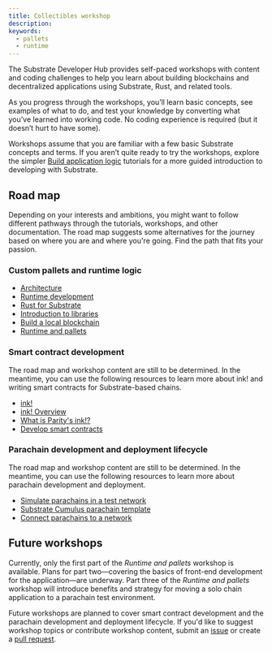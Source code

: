 ```yaml
---
title: Collectibles workshop
description:
keywords:
  - pallets
  - runtime
---
```


The Substrate Developer Hub provides self-paced workshops with content and coding challenges to help you learn about building blockchains and decentralized applications using Substrate, Rust, and related tools.

As you progress through the workshops, you’ll learn basic concepts, see examples of what to do, and test your knowledge by converting what you’ve learned into working code.
No coding experience is required (but it doesn’t hurt to have some).

Workshops assume that you are familiar with a few basic Substrate concepts and terms.
If you aren’t quite ready to try the workshops, explore the simpler [Build application logic](/tutorials/build-a-blockchain/) tutorials for a more guided introduction to developing with Substrate.

## Road map

Depending on your interests and ambitions, you might want to follow different pathways through the tutorials, workshops, and other documentation.
The road map suggests some alternatives for the journey based on where you are and where you're going.
Find the path that fits your passion.

### Custom pallets and runtime logic

- [Architecture](/learn/architecture/)
- [Runtime development](/learn/runtime-development/)
- [Rust for Substrate](/learn/rust-basics/)
- [Introduction to libraries](/build/libraries/)
- [Build a local blockchain](/tutorials/build-a-blockchain/build-local-blockchain/)
- [Runtime and pallets](/tutorials/collectibles-workshop/runtime-and-pallets/)

### Smart contract development

The road map and workshop content are still to be determined.
In the meantime, you can use the following resources to learn more about ink! and writing smart contracts for Substrate-based chains.

- [ink!](https://paritytech.github.io/ink/)
- [ink! Overview](https://use.ink/)
- [What is Parity's ink!?](https://www.parity.io/blog/what-is-paritys-ink)
- [Develop smart contracts](/tutorials/smart-contracts/)

### Parachain development and deployment lifecycle

The road map and workshop content are still to be determined.
In the meantime, you can use the following resources to learn more about parachain development and deployment.

- [Simulate parachains in a test network](/test/simulate-parachains/)
- [Substrate Cumulus parachain template](https://github.com/substrate-developer-hub/substrate-parachain-template)
- [Connect parachains to a network](/tutorials/build-a-parachain/)

## Future workshops

Currently, only the first part of the _Runtime and pallets_ workshop is available.
Plans for part two—covering the basics of front-end development for the application—are underway.
Part three of the _Runtime and pallets_ workshop will introduce benefits and strategy for moving a solo chain application to a parachain test environment.

Future workshops are planned to cover smart contract development and the parachain development and deployment lifecycle.
If you'd like to suggest workshop topics or contribute workshop content, submit an [issue](https://github.com/substrate-developer-hub/substrate-docs/issues) or create a [pull request](https://github.com/substrate-developer-hub/substrate-docs/pulls).
